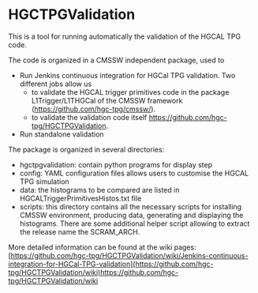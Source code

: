 # HGCTPGValidation
This is a tool for running automatically the validation of the HGCAL TPG code.

The code is organized in a CMSSW independent package, used to
* Run Jenkins continuous integration for HGCal TPG validation. Two different jobs allow us 
    * to validate the HGCAL trigger primitives code in the package L1Trigger/L1THGCal of the  CMSSW framework (https://github.com/hgc-tpg/cmssw/).
    * to validate the validation code itself https://github.com/hgc-tpg/HGCTPGValidation.
* Run standalone validation

The package is organized in several directories:
* hgctpgvalidation: contain python programs for display step
* config: YAML configuration files allows users to customise the HGCAL TPG simulation
* data: the histograms to be compared are listed in HGCALTriggerPrimitivesHistos.txt file
* scripts: this directory contains all the necessary scripts for installing CMSSW environment, producing data, generating and displaying the histograms. There are some additional helper script allowing to extract the release name the SCRAM_ARCH. 

More detailed information can be found at the wiki pages:
[https://github.com/hgc-tpg/HGCTPGValidation/wiki/Jenkins-continuous-integration-for-HGCal-TPG-validation](https://github.com/hgc-tpg/HGCTPGValidation/wiki)https://github.com/hgc-tpg/HGCTPGValidation/wiki

